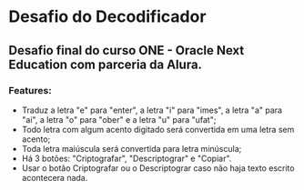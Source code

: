 # Desafio do Decodificador

## Desafio final do curso ONE - Oracle Next Education com parceria da Alura.


### Features:
- Traduz a letra "e" para "enter", a letra "i" para "imes", a letra "a" para "ai", a letra "o" para "ober" e a letra "u" para "ufat";
- Todo letra com algum acento digitado será convertida em uma letra sem acento;
- Toda letra maiúscula será convertida para letra minúscula;
- Há 3 botões: "Criptografar", "Descriptograr" e "Copiar".
- Usar o botão Criptografar ou o Descriptograr caso não haja texto escrito acontecera nada.


#
